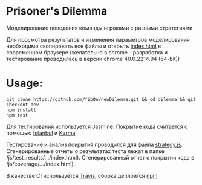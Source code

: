 Prisoner's Dilemma
========
Моделирование поведения команды игроками с разными стратегиями

Для просмотра результатов и изменения параметров моделирования необходимо скопировать все файлы и открыть [index.html](https://github.com/fib0n/newDilemma/blob/dev/index.html) в современном браузере (желательно в chrome - разработка и тестирование проводилась в версии chrome 40.0.2214.94 (64-bit))

Usage:
==
```
git clone https://github.com/fib0n/newDilemma.git && cd dilemma && git checkout dev
npm install
npm test
```

Для тестирования используется [Jasmine](http://jasmine.github.io/). Покрытие кода считается с помощью [Istanbul](https://github.com/gotwarlost/istanbul) и [Karma](https://github.com/karma-runner/karma)

Тестирование и анализ покрытия проводился для файла [strategy.js](https://github.com/fib0n/newDilemma/blob/dev/js/strategy.js). Сгенерированные отчеты о результатах теста лежат в папке /js/test_results/.../index.html). Сгенерированный отчет о покрытии кода в /js/coverage/.../index.html).

В качестве CI используется [Travis](https://travis-ci.org/fib0n/newDilemma/builds), сборка деплоится [npm](https://www.npmjs.com/package/new_prisoner_dilemma)
